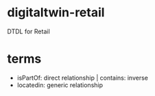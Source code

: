 # digitaltwin-retail
DTDL for Retail

# terms
- isPartOf: direct relationship | contains: inverse
- locatedin: generic relationship